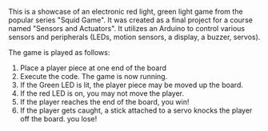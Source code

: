 This is a showcase of an electronic red light, green light game from the popular series "Squid Game". It was created as a final project for a course named "Sensors and Actuators".
It utilizes an Arduino to control various sensors and peripherals (LEDs, motion sensors, a display, a buzzer, servos). 

The game is played as follows:
1. Place a player piece at one end of the board
2. Execute the code. The game is now running.
3. If the Green LED is lit, the player piece may be moved up the board.
4. If the red LED is on, you may not move the player.
5. If the player reaches the end of the board, you win!
6. If the player gets caught, a stick attached to a servo knocks the player off the board. you lose!

